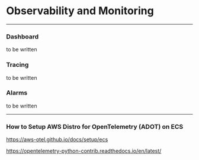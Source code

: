 # Observability and Monitoring

---

### Dashboard

to be written

### Tracing

to be written

### Alarms

to be written

---

### How to Setup AWS Distro for OpenTelemetry (ADOT) on ECS

https://aws-otel.github.io/docs/setup/ecs

https://opentelemetry-python-contrib.readthedocs.io/en/latest/
